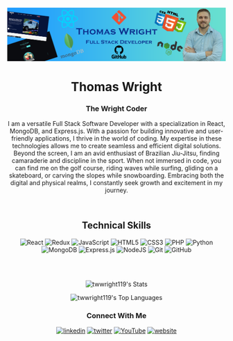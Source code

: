 ![githubBanner](images/githubBanner.png)
<div>
<h1 align="center">Thomas Wright</h1>
<h3 align="center">The Wright Coder</h3>
</div>
<p align="center">I am a versatile Full Stack Software Developer with a specialization in React, MongoDB, and Express.js. With a passion for building innovative and user-friendly applications, I thrive in the world of coding. My expertise in these technologies allows me to create seamless and efficient digital solutions. Beyond the screen, I am an avid enthusiast of Brazilian Jiu-Jitsu, finding camaraderie and discipline in the sport. When not immersed in code, you can find me on the golf course, riding waves while surfing, gliding on a skateboard, or carving the slopes while snowboarding. Embracing both the digital and physical realms, I constantly seek growth and excitement in my journey.</p>
<br>
<h2 align="center">Technical Skills</h2>
<div align="center">
  
 ![React](https://img.shields.io/badge/react-%2320232a.svg?style=for-the-badge&logo=react&logoColor=%2361DAFB) 
 ![Redux](https://img.shields.io/badge/redux-%23593d88.svg?style=for-the-badge&logo=redux&logoColor=white)
 ![JavaScript](https://img.shields.io/badge/javascript-%23323330.svg?style=for-the-badge&logo=javascript&logoColor=%23F7DF1E)
 ![HTML5](https://img.shields.io/badge/html5-%23E34F26.svg?style=for-the-badge&logo=html5&logoColor=white)
 ![CSS3](https://img.shields.io/badge/css3-%231572B6.svg?style=for-the-badge&logo=css3&logoColor=white)
 ![PHP](https://img.shields.io/badge/php-%23777BB4.svg?style=for-the-badge&logo=php&logoColor=white)
 ![Python](https://img.shields.io/badge/python-3670A0?style=for-the-badge&logo=python&logoColor=ffdd54)
 ![MongoDB](https://img.shields.io/badge/MongoDB-%234ea94b.svg?style=for-the-badge&logo=mongodb&logoColor=white)
 ![Express.js](https://img.shields.io/badge/express.js-%23404d59.svg?style=for-the-badge&logo=express&logoColor=%2361DAFB)
 ![NodeJS](https://img.shields.io/badge/node.js-6DA55F?style=for-the-badge&logo=node.js&logoColor=white)
 ![Git](https://img.shields.io/badge/git-%23F05033.svg?style=for-the-badge&logo=git&logoColor=white)
 ![GitHub](https://img.shields.io/badge/github-%23121011.svg?style=for-the-badge&logo=github&logoColor=white)
 
</div>
<br>
<br>
<div align="center">
  
  ![twwright119's Stats](https://github-readme-stats.vercel.app/api?username=twwright119&theme=prussian&show_icons=true&hide_border=true&count_private=true)
  
</div>
<div align="center">
  
  ![twwright119's Top Languages](https://github-readme-stats.vercel.app/api/top-langs/?username=twwright119&theme=prussian&show_icons=true&hide_border=true&layout=compact)
  
</div>
<div align="center">
  
<h3>Connect With Me</h3>
  
[<img src='https://cdn.jsdelivr.net/npm/simple-icons@3.0.1/icons/linkedin.svg' alt='linkedin' height='40'>](https://www.linkedin.com/in/thomas-wright-twc/)  [<img src='https://cdn.jsdelivr.net/npm/simple-icons@3.0.1/icons/twitter.svg' alt='twitter' height='40'>](https://twitter.com/TheWrightCoder)  [<img src='https://cdn.jsdelivr.net/npm/simple-icons@3.0.1/icons/youtube.svg' alt='YouTube' height='40'>](https://www.youtube.com/channel/https://www.youtube.com/channel/UCdj5tIxPSFhvsEIegNPwD-w)  [<img src='https://cdn.jsdelivr.net/npm/simple-icons@3.0.1/icons/icloud.svg' alt='website' height='40'>](https://twcportfolio.com/)  

</div>







